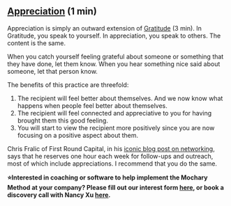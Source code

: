 ## [Appreciation](https://docs.google.com/document/d/1id4TBGwDPuCvXiEW8RvJh-ajUuhrBnayoz9D1t1Gj3Y/edit) (1 min)

Appreciation is simply an outward extension of [Gratitude](https://docs.google.com/document/d/18kCULxudhpoSZNN-5m4G611YGNI92aZA-xrMjbF0juA/edit?usp=drive_web&ouid=102503928790226855337) (3 min). In Gratitude, you speak to yourself. In appreciation, you speak to others. The content is the same.

When you catch yourself feeling grateful about someone or something that they have done, let them know. When you hear something nice said about someone, let that person know.

The benefits of this practice are threefold:

1. The recipient will feel better about themselves. And we now know what happens when people feel better about themselves.
2. The recipient will feel connected and appreciative to you for having brought them this good feeling.
3. You will start to view the recipient more positively since you are now focusing on a positive aspect about them.

Chris Fralic of First Round Capital, in his [iconic blog post on networking](http://firstround.com/review/how-to-become-insanely-well-connected/), says that he reserves one hour each week for follow-ups and outreach, most of which include appreciations. I recommend that you do the same.

**⭐Interested in coaching or software to help implement the Mochary Method at your company? Please fill out our interest form [here](https://mocharymethod.typeform.com/interest), or book a discovery call with Nancy Xu [here](https://calendly.com/nancy-mm/30).**
